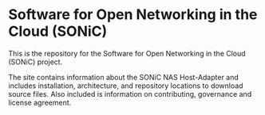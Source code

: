 # Software for Open Networking in the Cloud (SONiC)

This is the repository for the Software for Open Networking in the Cloud (SONiC) project.

The site contains information about the SONiC NAS Host-Adapter and includes installation, architecture, and repository locations to download source files. Also included is information on contributing, governance and license agreement.
